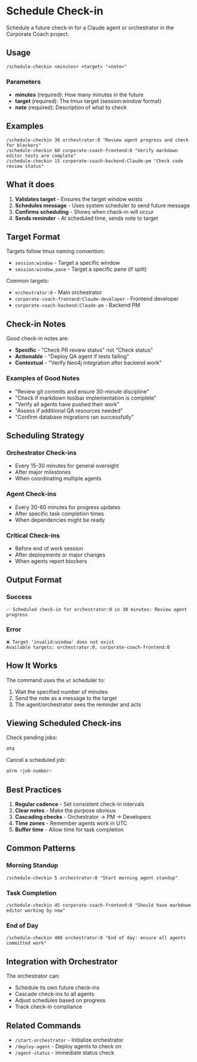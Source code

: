 # Schedule Check-in

Schedule a future check-in for a Claude agent or orchestrator in the Corporate Coach project.

## Usage
```
/schedule-checkin <minutes> <target> "<note>"
```

### Parameters
- **minutes** (required): How many minutes in the future
- **target** (required): The tmux target (session:window format)
- **note** (required): Description of what to check

## Examples
```
/schedule-checkin 30 orchestrator:0 "Review agent progress and check for blockers"
/schedule-checkin 60 corporate-coach-frontend:0 "Verify markdown editor tests are complete"
/schedule-checkin 15 corporate-coach-backend:Claude-pm "Check code review status"
```

## What it does

1. **Validates target** - Ensures the target window exists
2. **Schedules message** - Uses system scheduler to send future message
3. **Confirms scheduling** - Shows when check-in will occur
4. **Sends reminder** - At scheduled time, sends note to target

## Target Format

Targets follow tmux naming convention:
- `session:window` - Target a specific window
- `session:window.pane` - Target a specific pane (if split)

Common targets:
- `orchestrator:0` - Main orchestrator
- `corporate-coach-frontend:Claude-developer` - Frontend developer
- `corporate-coach-backend:Claude-pm` - Backend PM

## Check-in Notes

Good check-in notes are:
- **Specific** - "Check PR review status" not "Check status"
- **Actionable** - "Deploy QA agent if tests failing"
- **Contextual** - "Verify Neo4j integration after backend work"

### Examples of Good Notes
- "Review git commits and ensure 30-minute discipline"
- "Check if markdown toolbar implementation is complete"
- "Verify all agents have pushed their work"
- "Assess if additional QA resources needed"
- "Confirm database migrations ran successfully"

## Scheduling Strategy

### Orchestrator Check-ins
- Every 15-30 minutes for general oversight
- After major milestones
- When coordinating multiple agents

### Agent Check-ins
- Every 30-60 minutes for progress updates
- After specific task completion times
- When dependencies might be ready

### Critical Check-ins
- Before end of work session
- After deployments or major changes
- When agents report blockers

## Output Format

### Success
```
✅ Scheduled check-in for orchestrator:0 in 30 minutes: Review agent progress
```

### Error
```
❌ Target 'invalid:window' does not exist
Available targets: orchestrator:0, corporate-coach-frontend:0
```

## How It Works

The command uses the `at` scheduler to:
1. Wait the specified number of minutes
2. Send the note as a message to the target
3. The agent/orchestrator sees the reminder and acts

## Viewing Scheduled Check-ins

Check pending jobs:
```bash
atq
```

Cancel a scheduled job:
```bash
atrm <job-number>
```

## Best Practices

1. **Regular cadence** - Set consistent check-in intervals
2. **Clear notes** - Make the purpose obvious
3. **Cascading checks** - Orchestrator → PM → Developers
4. **Time zones** - Remember agents work in UTC
5. **Buffer time** - Allow time for task completion

## Common Patterns

### Morning Standup
```
/schedule-checkin 5 orchestrator:0 "Start morning agent standup"
```

### Task Completion
```
/schedule-checkin 45 corporate-coach-frontend:0 "Should have markdown editor working by now"
```

### End of Day
```
/schedule-checkin 480 orchestrator:0 "End of day: ensure all agents committed work"
```

## Integration with Orchestrator

The orchestrator can:
- Schedule its own future check-ins
- Cascade check-ins to all agents
- Adjust schedules based on progress
- Track check-in compliance

## Related Commands

- `/start-orchestrator` - Initialize orchestrator
- `/deploy-agent` - Deploy agents to check on
- `/agent-status` - Immediate status check